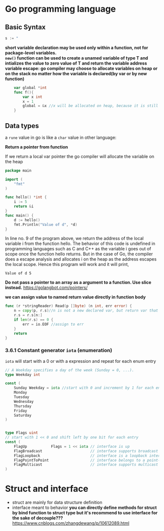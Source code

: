 # Go programming language


## Basic Syntax
```go
s := "
```
**short variable declaration may be used only  within a function, not for package-level variables.**  
**`new()` function can be used to create a unamed variable of type T and intializes the value to zero value of T and return the variable address**  
**variable escape: go compiler may choose to allocate variables on heap or on the stack no matter how the variable is declared(by var or by new function)**
```go
    var global *int
    func f(){
        var x int
        x = 1
        global = &x //x will be allocated on heap, because it is still reachable by global after function f returned, so we can say x escapes from function f
    }
```

## Data types

a `rune` value in go is like a `char` value in other language: 


**Return a pointer from function**

If we return a local var pointer the go compiler will allocate the variable on the heap

```go
package main

import (  
    "fmt"
)

func hello() *int {  
    i := 5
    return &i
}
func main() {  
    d := hello()
    fmt.Println("Value of d", *d)
}
```
In line no. 9 of the program above, we return the address of the local variable i from the function hello. The behavior of this code is undefined in programming languages such as C and C++ as the variable  i goes out of scope once the function hello returns. But in the case of Go, the compiler does a escape analysis and allocates i on the heap as the address escapes the local scope. Hence this program will work and it will print, 
```
Value of d 5  
```

**Do not pass a pointer to an array as a argument to a function. Use slice instead.**
https://golangbot.com/pointers/

**we can assign value to named return value directly in function body**
```go
func (r *stringReader) Read(p []byte) (n int, err error) {
    n = copy(p, r.s)//n is not a new declared var, but return var that are assigned directly
    r.s = r.s[n:]
    if len(r.s) == 0 {
        err = io.EOF //assign to err
    }
    return
}
```

### 3.6.1 Constant generator `iota` (enumeration)

`iota` will start with a 0 or with a expression and repeat for each enum entry

```go
// A Weekday specifies a day of the week (Sunday = 0, ...).
type Weekday int

const (
	Sunday Weekday = iota //start with 0 and increment by 1 for each entry
	Monday
	Tuesday
	Wednesday
	Thursday
	Friday
	Saturday
)


type Flags uint
// start with 1 << 0 and shift left by one bit for each entry
const (
	FlagUp           Flags = 1 << iota // interface is up
	FlagBroadcast                      // interface supports broadcast access capability
	FlagLoopback                       // interface is a loopback interface
	FlagPointToPoint                   // interface belongs to a point-to-point link
	FlagMulticast                      // interface supports multicast access capability
)
```


# Struct and interface

* struct are mainly for data structure definition
* interface meant to behavior
**you can directly define methods for struct by bind function to struct type
but it's recommend to use interface for the sake of decouple???** 
<https://www.cnblogs.com/zhangdewang/p/10612089.html>
